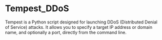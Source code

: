 # Tempest_DDoS
 Tempest is a Python script designed for launching DDoS (Distributed Denial of Service) attacks. It allows you to specify a target IP address or domain name, and optionally a port, directly from the command line. 

